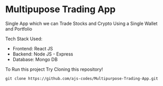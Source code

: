 # Multipupose Trading App

Single App which we can Trade Stocks and Crypto Using a Single Wallet and Portfolio

Tech Stack Used:

- Frontend: React JS
- Backend: Node JS - Express
- Database: Mongo DB

To Run this project Try Cloning this repository!

```
git clone https://github.com/ajs-codes/Multipurpose-Trading-App.git
```
